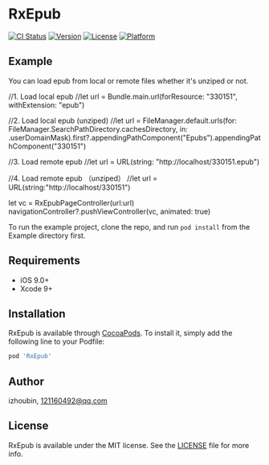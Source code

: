 # RxEpub

[![CI Status](http://img.shields.io/travis/izhoubin/RxEpub.svg?style=flat)](https://travis-ci.org/izhoubin/RxEpub)
[![Version](https://img.shields.io/cocoapods/v/RxEpub.svg?style=flat)](http://cocoapods.org/pods/RxEpub)
[![License](https://img.shields.io/cocoapods/l/RxEpub.svg?style=flat)](http://cocoapods.org/pods/RxEpub)
[![Platform](https://img.shields.io/cocoapods/p/RxEpub.svg?style=flat)](http://cocoapods.org/pods/RxEpub)

## Example

You can load epub from local or remote files whether it's unziped or not.

//1. Load local epub
//let url = Bundle.main.url(forResource: "330151", withExtension: "epub")

//2. Load local epub (unziped)
//let url = FileManager.default.urls(for: FileManager.SearchPathDirectory.cachesDirectory, in: .userDomainMask).first?.appendingPathComponent("Epubs").appendingPathComponent("330151")

//3. Load remote epub
//let url = URL(string: "http://localhost/330151.epub")

//4. Load remote epub （unziped）
//let url =  URL(string:"http://localhost/330151")

let vc = RxEpubPageController(url:url)
navigationController?.pushViewController(vc, animated: true)


To run the example project, clone the repo, and run `pod install` from the Example directory first.

## Requirements

- iOS 9.0+
- Xcode 9+

## Installation

RxEpub is available through [CocoaPods](http://cocoapods.org). To install
it, simply add the following line to your Podfile:

```ruby
pod 'RxEpub'
```
## Author

izhoubin, 121160492@qq.com

## License

RxEpub is available under the MIT license. See the [LICENSE](/LICENSE) file for more info.
